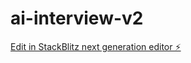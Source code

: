 # ai-interview-v2

[Edit in StackBlitz next generation editor ⚡️](https://stackblitz.com/~/github.com/arvesolland/ai-interview-v2)